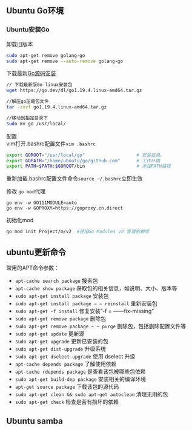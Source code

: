 ## Ubuntu Go环境

### Ubuntu安装Go
卸载旧版本
```sh
sudo apt-get remove golang-go
sudo apt-get remove --auto-remove golang-go
```
下载最新[Go源码安装](https://go.dev/dl/)

```sh
// 下载最新版Go linux安装包
wget https://go.dev/dl/go1.19.4.linux-amd64.tar.gz

//解压go压缩包文件
tar -zxvf go1.19.4.linux-amd64.tar.gz

//移动到指定目录下
sudo mv go /usr/local/
```
配置   
vim打开.bashrc配置文件`vim .bashrc`
```sh
export GOROOT="/usr/local/go"                   # 安装目录。
export GOPATH="/home/ubuntu/go/github.com"      # 工作环境
export PATH=$PATH:$GOROOT/bin                   # 添加PATH路径
```
重新加载.bashrc配置文件命令`source ~/.bashrc`立即生效

修改 `go mod`代理
```
go env -w GO111MODULE=auto
go env -w GOPROXY=https://goproxy.cn,direct
```
初始化mod
```sh
go mod init Project/m/v2  #使用Go Modules v2 管理依赖项
```

## ubuntu更新命令
常用的APT命令参数：

- `apt-cache search package` 搜索包
- `apt-cache show package` 获取包的相关信息，如说明、大小、版本等
- `sudo apt-get install package` 安装包
- `sudo apt-get install package – – reinstall` 重新安装包
- `sudo apt-get -f install` 修复安装”-f = ——fix-missing”
- `sudo apt-get remove package` 删除包
- `sudo apt-get remove package – – purge` 删除包，包括删除配置文件等
- `sudo apt-get update` 更新源
- `sudo apt-get upgrade` 更新已安装的包
- `sudo apt-get dist-upgrade` 升级系统
- `sudo apt-get dselect-upgrade` 使用 dselect 升级
- `apt-cache depends package` 了解使用依赖
- `apt-cache rdepends package` 是查看该包被哪些包依赖
- `sudo apt-get build-dep package` 安装相关的编译环境
- `apt-get source package` 下载该包的源代码
- `sudo apt-get clean && sudo apt-get autoclean` 清理无用的包
- `sudo apt-get check` 检查是否有损坏的依赖


## Ubuntu samba

